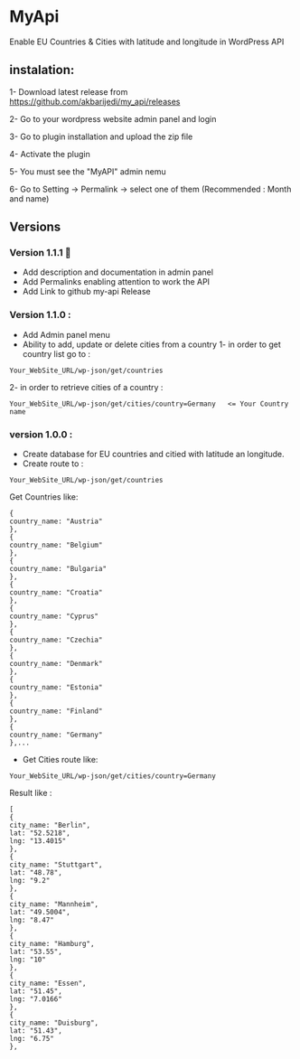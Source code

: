 # MyApi
Enable EU Countries & Cities with latitude and longitude in WordPress API 

## instalation:
1- Download latest release from https://github.com/akbarijedi/my_api/releases

2- Go to your wordpress website admin panel and login

3- Go to plugin installation and upload the zip file

4- Activate the plugin

5- You must see the "MyAPI" admin nemu

6- Go to Setting -> Permalink -> select one of them (Recommended : Month and name)


## Versions

### Version 1.1.1 🥇
- Add description and documentation in admin panel
- Add Permalinks enabling attention to work the API
- Add Link to github my-api Release

### Version 1.1.0 :
- Add Admin panel menu
- Ability to add, update or delete cities from a country
1- in order to get country list go to :

```
Your_WebSite_URL/wp-json/get/countries 
```

2- in order to retrieve cities of a country :
```
Your_WebSite_URL/wp-json/get/cities/country=Germany   <= Your Country name
```
### version 1.0.0 :
- Create database for EU countries and citied with latitude an longitude.
- Create route to :
```
Your_WebSite_URL/wp-json/get/countries 
```
Get Countries like:
```
{
country_name: "Austria"
},
{
country_name: "Belgium"
},
{
country_name: "Bulgaria"
},
{
country_name: "Croatia"
},
{
country_name: "Cyprus"
},
{
country_name: "Czechia"
},
{
country_name: "Denmark"
},
{
country_name: "Estonia"
},
{
country_name: "Finland"
},
{
country_name: "Germany"
},...
```
- Get Cities route like:
```
Your_WebSite_URL/wp-json/get/cities/country=Germany
```
Result like :
```
[
{
city_name: "Berlin",
lat: "52.5218",
lng: "13.4015"
},
{
city_name: "Stuttgart",
lat: "48.78",
lng: "9.2"
},
{
city_name: "Mannheim",
lat: "49.5004",
lng: "8.47"
},
{
city_name: "Hamburg",
lat: "53.55",
lng: "10"
},
{
city_name: "Essen",
lat: "51.45",
lng: "7.0166"
},
{
city_name: "Duisburg",
lat: "51.43",
lng: "6.75"
},
```
